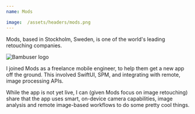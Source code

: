 ```yaml
---
name: Mods

image:  /assets/headers/mods.png
---
```


Mods, based in Stockholm, Sweden, is one of the world's leading retouching companies.

![Bambuser logo]({{page.image}})

I joined Mods as a freelance mobile engineer, to help them get a new app off the ground. This involved SwiftUI, SPM, and integrating with remote, image processing APIs.

While the app is not yet live, I can (given Mods focus on image retouching) share that the app uses smart, on-device camera capabilities, image analysis and remote image-based workflows to do some pretty cool things.